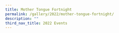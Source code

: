 ```yaml
---
title: Mother Tongue Fortnight
permalink: /gallery/2022/mother-tongue-fortnight/
description: ""
third_nav_title: 2022 Events
---
```

